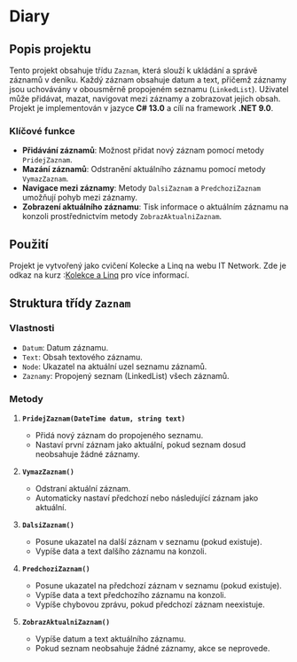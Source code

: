 # Diary
## Popis projektu
Tento projekt obsahuje třídu `Zaznam`, která slouží k ukládání a správě záznamů v deníku. Každý záznam obsahuje datum a text, přičemž záznamy jsou uchovávány v obousměrně propojeném seznamu (`LinkedList`). Uživatel může přidávat, mazat, navigovat mezi záznamy a zobrazovat jejich obsah.
Projekt je implementován v jazyce **C# 13.0** a cílí na framework **.NET 9.0**.
### Klíčové funkce
- **Přidávání záznamů**: Možnost přidat nový záznam pomocí metody `PridejZaznam`.
- **Mazání záznamů**: Odstranění aktuálního záznamu pomocí metody `VymazZaznam`.
- **Navigace mezi záznamy**: Metody `DalsiZaznam` a `PredchoziZaznam` umožňují pohyb mezi záznamy.
- **Zobrazení aktuálního záznamu**: Tisk informace o aktuálním záznamu na konzoli prostřednictvím metody `ZobrazAktualniZaznam`.

## Použití
Projekt je vytvořený jako cvičení Kolecke a Linq na webu IT Network. 
Zde je odkaz na kurz :[Kolekce a Linq](https://www.itnetwork.cz/csharp/kolekce-a-linq/c-sharp-tutorial-uvod-do-kolekci-a-genericita) pro více informací.

## Struktura třídy `Zaznam`
### Vlastnosti
- `Datum`: Datum záznamu.
- `Text`: Obsah textového záznamu.
- `Node`: Ukazatel na aktuální uzel seznamu záznamů.
- `Zaznamy`: Propojený seznam (LinkedList) všech záznamů.

### Metody
1. **`PridejZaznam(DateTime datum, string text)`**
    - Přidá nový záznam do propojeného seznamu.
    - Nastaví první záznam jako aktuální, pokud seznam dosud neobsahuje žádné záznamy.

2. **`VymazZaznam()`**
    - Odstraní aktuální záznam.
    - Automaticky nastaví předchozí nebo následující záznam jako aktuální.

3. **`DalsiZaznam()`**
    - Posune ukazatel na další záznam v seznamu (pokud existuje).
    - Vypíše data a text dalšího záznamu na konzoli.

4. **`PredchoziZaznam()`**
    - Posune ukazatel na předchozí záznam v seznamu (pokud existuje).
    - Vypíše data a text předchozího záznamu na konzoli.
    - Vypíše chybovou zprávu, pokud předchozí záznam neexistuje.

5. **`ZobrazAktualniZaznam()`**
    - Vypíše datum a text aktuálního záznamu.
    - Pokud seznam neobsahuje žádné záznamy, akce se neprovede.
